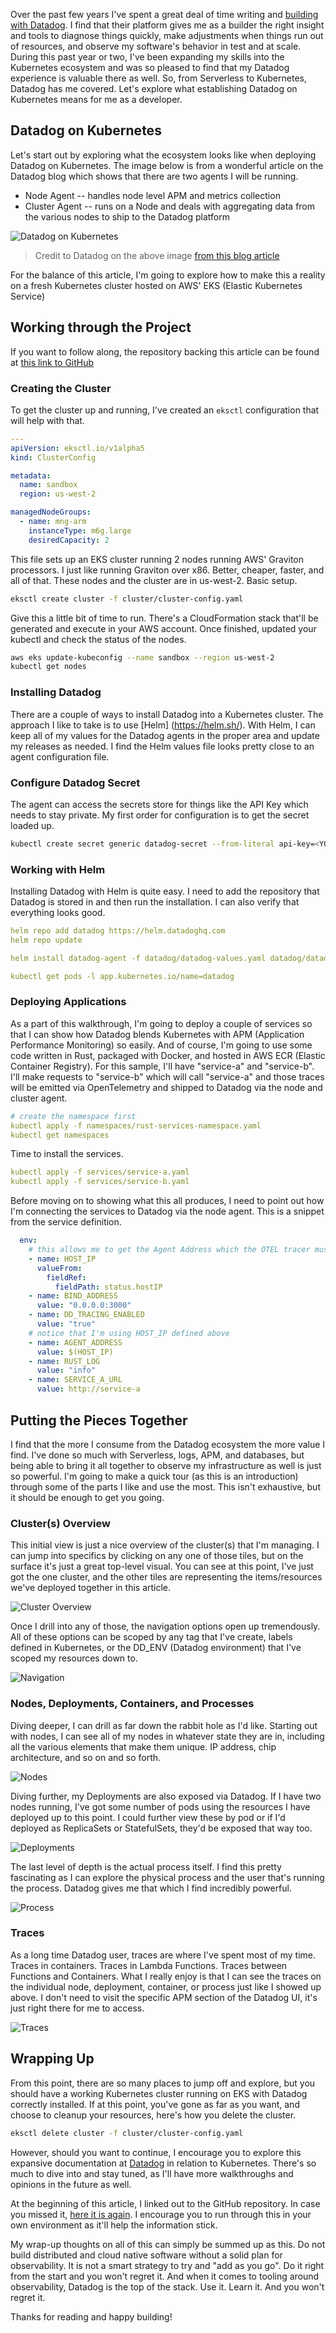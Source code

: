 Over the past few years I've spent a great deal of time writing and [building with Datadog](https://binaryheap.com/tag/datadog/).  I find that their platform gives me as a builder the right insight and tools to diagnose things quickly, make adjustments when things 
run out of resources, and observe my software's behavior in test and at scale.  During this past year or two, I've 
been expanding my skills into the Kubernetes ecosystem and was so pleased to find that my Datadog experience is valuable 
there as well.  So, from Serverless to Kubernetes, Datadog has me covered.  Let's explore what establishing Datadog 
on Kubernetes means for me as a developer.

## Datadog on Kubernetes

Let's start out by exploring what the ecosystem looks like when deploying Datadog on Kubernetes.  The image below is 
from a wonderful article on the Datadog blog which shows that there are two agents I will be running.  

* Node Agent -- handles node level APM and metrics collection
* Cluster Agent -- runs on a Node and deals with aggregating data from the various nodes to ship to the Datadog 
  platform

![Datadog on Kubernetes](images/dd_k8s.jpg)

> Credit to Datadog on the above image [from this blog article](https://www.datadoghq.com/blog/monitoring-kubernetes-with-datadog/)

For the balance of this article, I'm going to explore how to make this a reality on a fresh Kubernetes cluster 
hosted on AWS' EKS (Elastic Kubernetes Service)

## Working through the Project

If you want to follow along, the repository backing this article can be found at [this link to GitHub](https://github.com/benbpyle/eks-datadog-initial)

### Creating the Cluster

To get the cluster up and running, I've created an `eksctl` configuration that will help with that.

```yaml
---
apiVersion: eksctl.io/v1alpha5
kind: ClusterConfig

metadata:
  name: sandbox
  region: us-west-2

managedNodeGroups:
  - name: mng-arm
    instanceType: m6g.large
    desiredCapacity: 2
```

This file sets up an EKS cluster running 2 nodes running AWS' Graviton processors.  I just like running Graviton 
over x86.  Better, cheaper, faster, and all of that.  These nodes and the cluster are in us-west-2.  Basic setup.

```bash
eksctl create cluster -f cluster/cluster-config.yaml
```
Give this a little bit of time to run. There's a CloudFormation stack that'll be generated and execute in your AWS 
account.  Once finished, updated your kubectl and check the status of the nodes.

```bash
aws eks update-kubeconfig --name sandbox --region us-west-2
kubectl get nodes
```

### Installing Datadog

There are a couple of ways to install Datadog into a Kubernetes cluster.  The approach I like to take is to use [Helm]
(https://helm.sh/).  With Helm, I can keep all of my values for the Datadog agents in the proper area and update my 
releases as needed.  I find the Helm values file looks pretty close to an agent configuration file.

### Configure Datadog Secret  

The agent can access the secrets store for things like the API Key which needs to stay private.  My first order for 
configuration is to get the secret loaded up.

```bash
kubectl create secret generic datadog-secret --from-literal api-key=<YOUR_DATADOG_API_KEY>
```

### Working with Helm

Installing Datadog with Helm is quite easy. I need to add the repository that Datadog is stored in and then run the 
installation.  I can also verify that everything looks good.

```yaml
helm repo add datadog https://helm.datadoghq.com
helm repo update

helm install datadog-agent -f datadog/datadog-values.yaml datadog/datadog

kubectl get pods -l app.kubernetes.io/name=datadog
```

### Deploying Applications

As a part of this walkthrough, I'm going to deploy a couple of services so that I can show how Datadog blends 
Kubernetes with APM (Application Performance Monitoring) so easily.  And of course, I'm going to use some code 
written in Rust, packaged with Docker, and hosted in AWS ECR (Elastic Container Registry).  For this sample, I'll 
have "service-a" and "service-b".  I'll make requests to "service-b" which will call "service-a" and those traces 
will be emitted via OpenTelemetry and shipped to Datadog via the node and cluster agent.

```yaml
# create the namespace first
kubectl apply -f namespaces/rust-services-namespace.yaml
kubectl get namespaces
```

Time to install the services.  

```yaml
kubectl apply -f services/service-a.yaml
kubectl apply -f services/service-b.yaml
```

Before moving on to showing what this all produces, I need to point out how I'm connecting the services to Datadog 
via the node agent.  This is a snippet from the service definition.

```yaml
  env:
    # this allows me to get the Agent Address which the OTEL tracer must have
    - name: HOST_IP
      valueFrom:
        fieldRef:
          fieldPath: status.hostIP
    - name: BIND_ADDRESS
      value: "0.0.0.0:3000"
    - name: DD_TRACING_ENABLED
      value: "true"
    # notice that I'm using HOST_IP defined above
    - name: AGENT_ADDRESS
      value: $(HOST_IP)
    - name: RUST_LOG
      value: "info"
    - name: SERVICE_A_URL
      value: http://service-a
```

## Putting the Pieces Together

I find that the more I consume from the Datadog ecosystem the more value I find.  I've done so much with Serverless, 
logs, APM, and databases, but being able to bring it all together to observe my infrastructure as well is just so 
powerful.  I'm going to make a quick tour (as this is an introduction) through some of the parts I like and use the 
most. This isn't exhaustive, but it should be enough to get you going.

### Cluster(s) Overview

This initial view is just a nice overview of the cluster(s) that I'm managing.  I can jump into specifics by clicking 
on any one of those tiles, but on the surface it's just a great top-level visual.  You can see at this point, I've 
just got the one cluster, and the other tiles are representing the items/resources we've deployed together in this 
article.

![Cluster Overview](./images/cluster_overview.jpg)

Once I drill into any of those, the navigation options open up tremendously.  All of these options can be scoped by 
any tag that I've create, labels defined in Kubernetes, or the DD_ENV (Datadog environment) that I've scoped my 
resources down to.

![Navigation](./images/navigation.jpg)

### Nodes, Deployments, Containers, and Processes

Diving deeper, I can drill as far down the rabbit hole as I'd like.  Starting out with nodes, I can see all of my nodes 
in whatever state they are in, including all the various elements that make them unique.  IP address, chip 
architecture, and so on and so forth.

![Nodes](./images/node_view.jpg)

Diving further, my Deployments are also exposed via Datadog.  If I have two nodes running, I've got some number of pods 
using the resources I have deployed up to this point.  I could further view these by pod or if I'd deployed as 
ReplicaSets or StatefulSets, they'd be exposed that way too.

![Deployments](./images/pods_view.jpg)

The last level of depth is the actual process itself.  I find this pretty fascinating as I can explore the physical 
process and the user that's running the process.  Datadog gives me that which I find incredibly powerful.

![Process](./images/process_view.jpg)

### Traces

As a long time Datadog user, traces are where I've spent most of my time.  Traces in containers. Traces in Lambda 
Functions.  Traces between Functions and Containers.  What I really enjoy is that I can see the traces on the 
individual node, deployment, container, or process just like I showed up above.  I don't need to visit the specific 
APM section of the Datadog UI, it's just right there for me to access.

![Traces](./images/traces.jpg)

## Wrapping Up

From this point, there are so many places to jump off and explore, but you should have a working Kubernetes cluster 
running on EKS with Datadog correctly installed.  If at this point, you've gone as far as you want, and choose to 
cleanup your resources, here's how you delete the cluster.

```bash
eksctl delete cluster -f cluster/cluster-config.yaml
```

However, should you want to continue, I encourage you to explore this expansive documentation at [Datadog](https://docs.datadoghq.com/containers/kubernetes/) in relation to Kubernetes.  There's so much to dive into and 
stay tuned, as I'll have more walkthroughs and opinions in the future as well.

At the beginning of this article, I linked out to the GitHub repository.  In case you missed it, [here it is again](https://github.com/benbpyle/eks-datadog-initial).  I encourage you to run through this in your own environment as 
it'll help the information stick.

My wrap-up thoughts on all of this can simply be summed up as this.  Do not build distributed and cloud native 
software without a solid plan for observability.  It is not a smart strategy to try and "add as you go".  Do it 
right from the start and you won't regret it.  And when it comes to tooling around observability, Datadog is the top 
of the stack.  Use it.  Learn it.  And you won't regret it. 

Thanks for reading and happy building!

